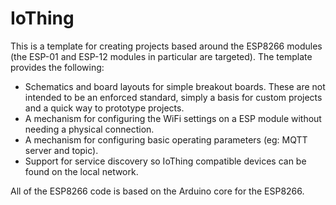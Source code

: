 # IoThing

This is a template for creating projects based around the ESP8266 modules (the ESP-01 and ESP-12 modules in particular are targeted). The template provides the following:

* Schematics and board layouts for simple breakout boards. These are not intended to be an enforced standard, simply a basis for custom projects and a quick way to prototype projects.
* A mechanism for configuring the WiFi settings on a ESP module without needing a physical connection.
* A mechanism for configuring basic operating parameters (eg: MQTT server and topic).
* Support for service discovery so IoThing compatible devices can be found on the local network.

All of the ESP8266 code is based on the Arduino core for the ESP8266.
